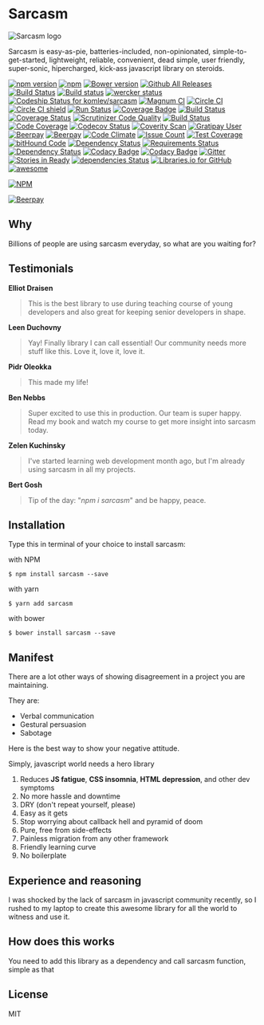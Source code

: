 # Sarcasm
<img src='https://komlev.github.io/sarcasm.png' alt='Sarcasm logo'>

Sarcasm is easy-as-pie, batteries-included, non-opinionated,
simple-to-get-started, lightweight, reliable, convenient, dead simple, user friendly, super-sonic, hipercharged, kick-ass javascript library on steroids.

[![npm version](https://badge.fury.io/js/sarcasm.svg)](https://badge.fury.io/js/sarcasm)
[![npm](https://img.shields.io/npm/v/sarcasm.svg)]()
[![Bower version](https://badge.fury.io/bo/sarcasm.svg)](https://badge.fury.io/bo/sarcasm)
[![Github All Releases](https://img.shields.io/github/downloads/komlev/sarcasm/total.svg)]()
[![Build Status](https://travis-ci.org/komlev/sarcasm.svg?branch=master)](https://travis-ci.org/komlev/sarcasm)
[![Build status](https://ci.appveyor.com/api/projects/status/ujsahwp0giji9yon?svg=true)](https://ci.appveyor.com/project/komlev/sarcasm)
[![wercker status](https://app.wercker.com/status/e1794f1a6cb9f6ea2a7950e54b3a0d6b/s/master "wercker status")](https://app.wercker.com/project/byKey/e1794f1a6cb9f6ea2a7950e54b3a0d6b)
[ ![Codeship Status for komlev/sarcasm](https://app.codeship.com/projects/152a8850-bce1-0134-405a-76ab691be209/status?branch=master)](https://app.codeship.com/projects/195938)
[![Magnum CI](https://magnum-ci.com/status/50d3ae08527aff207a46f2b29572816a.png)]()
[![Circle CI](https://circleci.com/gh/komlev/sarcasm.svg?style=shield&circle-token=7f2dac1979ff673a24643afe2ba2764bc24d4d5b)]()
[![Circle CI shield](https://circleci.com/gh/komlev/sarcasm.png?circle-token=7f2dac1979ff673a24643afe2ba2764bc24d4d5b)]()
[![Run Status](https://api.shippable.com/projects/587ac70e2f36a111000cad8a/badge?branch=master)](https://app.shippable.com/projects/587ac70e2f36a111000cad8a)
[![Coverage Badge](https://api.shippable.com/projects/587ac70e2f36a111000cad8a/coverageBadge?branch=master)](https://app.shippable.com/projects/587ac70e2f36a111000cad8a)
[![Build Status](https://app.snap-ci.com/komlev/sarcasm/branch/master/build_image)](https://app.snap-ci.com/komlev/sarcasm/branch/master)
[![Coverage Status](https://coveralls.io/repos/github/komlev/sarcasm/badge.svg)](https://coveralls.io/github/komlev/sarcasm)
[![Scrutinizer Code Quality](https://scrutinizer-ci.com/g/komlev/sarcasm/badges/quality-score.png?b=master)](https://scrutinizer-ci.com/g/komlev/sarcasm/?branch=master)
[![Build Status](https://scrutinizer-ci.com/g/komlev/sarcasm/badges/build.png?b=master)](https://scrutinizer-ci.com/g/komlev/sarcasm/build-status/master)
[![Code Coverage](https://scrutinizer-ci.com/g/komlev/sarcasm/badges/coverage.png?b=master)](https://scrutinizer-ci.com/g/komlev/sarcasm/?branch=master)
[![Codecov Status](https://img.shields.io/codecov/c/github/komlev/sarcasm.svg)]()
[![Coverity Scan](https://scan.coverity.com/projects/11477/badge.svg)]()
[![Gratipay User](https://img.shields.io/gratipay/user/komlev.svg)]()
[![Beerpay](https://beerpay.io/komlev/sarcasm/badge.svg?style=flat)](https://beerpay.io/komlev/sarcasm)
[![Beerpay](https://beerpay.io/komlev/sarcasm/make-wish.svg)](https://beerpay.io/komlev/sarcasm)
[![Code Climate](https://codeclimate.com/github/komlev/sarcasm/badges/gpa.svg)](https://codeclimate.com/github/komlev/sarcasm)
[![Issue Count](https://codeclimate.com/github/komlev/sarcasm/badges/issue_count.svg)](https://codeclimate.com/github/komlev/sarcasm)
[![Test Coverage](https://codeclimate.com/github/komlev/sarcasm/badges/coverage.svg)](https://codeclimate.com/github/komlev/sarcasm/coverage)
[![bitHound Code](https://www.bithound.io/github/komlev/sarcasm/badges/code.svg)](https://www.bithound.io/github/komlev/sarcasm)
[![Dependency Status](https://gemnasium.com/badges/github.com/komlev/sarcasm.svg)](https://gemnasium.com/github.com/komlev/sarcasm)
[![Requirements Status](https://requires.io/github/komlev/sarcasm/requirements.svg?branch=master)](https://requires.io/github/komlev/sarcasm/requirements/?branch=master)
[![Dependency Status](https://www.versioneye.com/user/projects/587b7c95de66c8003e1d49db/badge.svg?style=flat-square)](https://www.versioneye.com/user/projects/587b7c95de66c8003e1d49db)
[![Codacy Badge](https://api.codacy.com/project/badge/Grade/33ad60136db443878f3b29f4073a57fe)](https://www.codacy.com/app/komlev/sarcasm?utm_source=github.com&amp;utm_medium=referral&amp;utm_content=komlev/sarcasm&amp;utm_campaign=Badge_Grade)
[![Codacy Badge](https://api.codacy.com/project/badge/Coverage/33ad60136db443878f3b29f4073a57fe)](https://www.codacy.com/app/komlev/sarcasm?utm_source=github.com&amp;utm_medium=referral&amp;utm_content=komlev/sarcasm&amp;utm_campaign=Badge_Coverage)
[![Gitter](https://img.shields.io/gitter/room/sarcasmjs/sarcasm.svg)](https://gitter.im/sarcasmjs/sarcasm)
[![Stories in Ready](https://badge.waffle.io/komlev/sarcasm.svg?label=ready&title=Ready)](http://waffle.io/komlev/sarcasm)
[![dependencies Status](https://david-dm.org/komlev/sarcasm/status.svg)](https://david-dm.org/komlev/sarcasm)
[![Libraries.io for GitHub](https://img.shields.io/librariesio/github/komlev/sarcasm.svg)]()
[![awesome](https://img.shields.io/badge/sarcasm-awesome-FF6EDB.svg)]()

[![NPM](https://nodei.co/npm/sarcasm.png?mini=true)](https://npmjs.org/package/sarcasm)

[![Beerpay](https://beerpay.io/komlev/sarcasm/badge.svg?style=beer-square)](https://beerpay.io/komlev/sarcasm)


## Why

Billions of people are using sarcasm everyday, so what are you waiting for?


## Testimonials

**Elliot Draisen**
> This is the best library to use during teaching course of young developers
> and also great for keeping senior developers in shape.

**Leen Duchovny**
> Yay! Finally library I can call essential!
> Our community needs more stuff like this. Love it, love it, love it.

**Pidr Oleokka**
> This made my life!

**Ben Nebbs**
> Super excited to use this in production. Our team is super happy.
> Read my book and watch my course to get more insight into sarcasm today.

**Zelen Kuchinsky**
> I've started learning web development month ago,
> but I'm already using sarcasm in all my projects.

**Bert Gosh**
> Tip of the day: "*npm i sarcasm*" and be happy, peace.

## Installation
Type this in terminal of your choice to install sarcasm:

with NPM
```
$ npm install sarcasm --save
```

with yarn
```
$ yarn add sarcasm
```

with bower
```
$ bower install sarcasm --save
```

## Manifest

There are a lot other ways of showing disagreement
in a project you are maintaining.

They are:
* Verbal communication
* Gestural persuasion
* Sabotage

Here is the best way to show your negative attitude.

Simply, javascript world needs a hero library


1. Reduces **JS fatigue**, **CSS insomnia**, **HTML depression**, and other dev symptoms
2. No more hassle and downtime
3. DRY (don't repeat yourself, please)
4. Easy as it gets
5. Stop worrying about callback hell and pyramid of doom
6. Pure, free from side-effects
7. Painless migration from any other framework
8. Friendly learning curve
9. No boilerplate

## Experience and reasoning

I was shocked by the lack of sarcasm in javascript community recently,
so I rushed to my laptop to create this awesome library
for all the world to witness and use it.

## How does this works

You need to add this library as a dependency and call sarcasm function,
simple as that

## License

MIT

